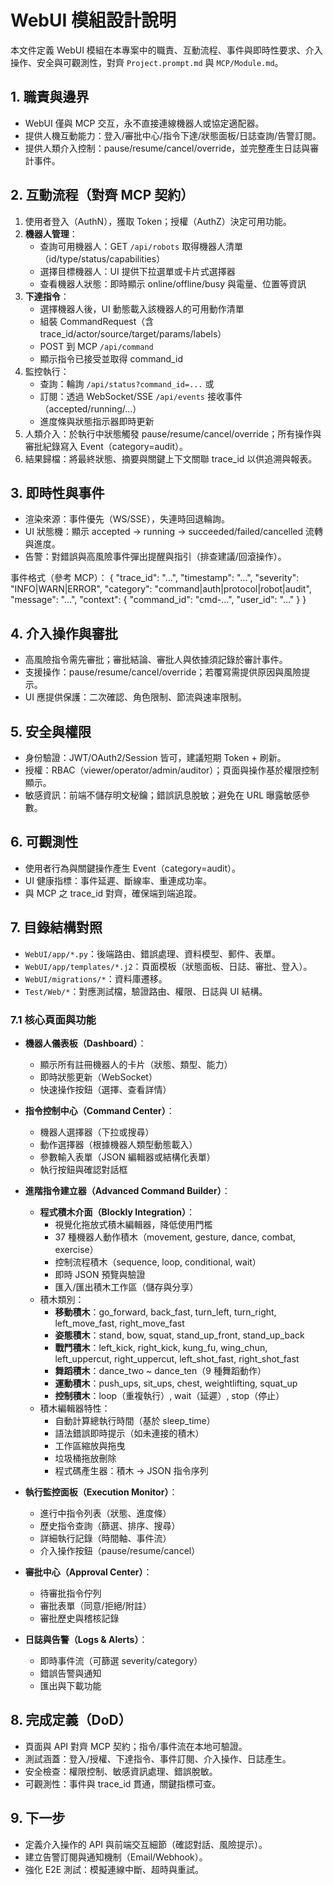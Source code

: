 # WebUI 模組設計說明

本文件定義 WebUI 模組在本專案中的職責、互動流程、事件與即時性要求、介入操作、安全與可觀測性，對齊 `Project.prompt.md` 與 `MCP/Module.md`。

## 1. 職責與邊界
- WebUI 僅與 MCP 交互，永不直接連線機器人或協定適配器。
- 提供人機互動能力：登入/審批中心/指令下達/狀態面板/日誌查詢/告警訂閱。
- 提供人類介入控制：pause/resume/cancel/override，並完整產生日誌與審計事件。

## 2. 互動流程（對齊 MCP 契約）
1) 使用者登入（AuthN），獲取 Token；授權（AuthZ）決定可用功能。
2) **機器人管理**：
   - 查詢可用機器人：GET `/api/robots` 取得機器人清單（id/type/status/capabilities）
   - 選擇目標機器人：UI 提供下拉選單或卡片式選擇器
   - 查看機器人狀態：即時顯示 online/offline/busy 與電量、位置等資訊
3) **下達指令**：
   - 選擇機器人後，UI 動態載入該機器人的可用動作清單
   - 組裝 CommandRequest（含 trace_id/actor/source/target/params/labels）
   - POST 到 MCP `/api/command`
   - 顯示指令已接受並取得 command_id
4) 監控執行：
   - 查詢：輪詢 `/api/status?command_id=...` 或
   - 訂閱：透過 WebSocket/SSE `/api/events` 接收事件（accepted/running/...）
   - 進度條與狀態指示器即時更新
5) 人類介入：於執行中狀態觸發 pause/resume/cancel/override；所有操作與審批紀錄寫入 Event（category=audit）。
6) 結果歸檔：將最終狀態、摘要與關鍵上下文關聯 trace_id 以供追溯與報表。

## 3. 即時性與事件
- 渲染來源：事件優先（WS/SSE），失連時回退輪詢。
- UI 狀態機：顯示 accepted → running → succeeded/failed/cancelled 流轉與進度。
- 告警：對錯誤與高風險事件彈出提醒與指引（排查建議/回滾操作）。

事件格式（參考 MCP）：
{
	"trace_id": "...",
	"timestamp": "...",
	"severity": "INFO|WARN|ERROR",
	"category": "command|auth|protocol|robot|audit",
	"message": "...",
	"context": { "command_id": "cmd-...", "user_id": "..." }
}

## 4. 介入操作與審批
- 高風險指令需先審批；審批結論、審批人與依據須記錄於審計事件。
- 支援操作：pause/resume/cancel/override；若覆寫需提供原因與風險提示。
- UI 應提供保護：二次確認、角色限制、節流與速率限制。

## 5. 安全與權限
- 身份驗證：JWT/OAuth2/Session 皆可，建議短期 Token + 刷新。
- 授權：RBAC（viewer/operator/admin/auditor）；頁面與操作基於權限控制顯示。
- 敏感資訊：前端不儲存明文秘鑰；錯誤訊息脫敏；避免在 URL 曝露敏感參數。

## 6. 可觀測性
- 使用者行為與關鍵操作產生 Event（category=audit）。
- UI 健康指標：事件延遲、斷線率、重連成功率。
- 與 MCP 之 trace_id 對齊，確保端到端追蹤。

## 7. 目錄結構對照
- `WebUI/app/*.py`：後端路由、錯誤處理、資料模型、郵件、表單。
- `WebUI/app/templates/*.j2`：頁面模板（狀態面板、日誌、審批、登入）。
- `WebUI/migrations/*`：資料庫遷移。
- `Test/Web/*`：對應測試檔，驗證路由、權限、日誌與 UI 結構。

### 7.1 核心頁面與功能
- **機器人儀表板（Dashboard）**：
  - 顯示所有註冊機器人的卡片（狀態、類型、能力）
  - 即時狀態更新（WebSocket）
  - 快速操作按鈕（選擇、查看詳情）
  
- **指令控制中心（Command Center）**：
  - 機器人選擇器（下拉或搜尋）
  - 動作選擇器（根據機器人類型動態載入）
  - 參數輸入表單（JSON 編輯器或結構化表單）
  - 執行按鈕與確認對話框
  
- **進階指令建立器（Advanced Command Builder）**：
  - **程式積木介面（Blockly Integration）**：
    - 視覺化拖放式積木編輯器，降低使用門檻
    - 37 種機器人動作積木（movement, gesture, dance, combat, exercise）
    - 控制流程積木（sequence, loop, conditional, wait）
    - 即時 JSON 預覽與驗證
    - 匯入/匯出積木工作區（儲存與分享）
  - 積木類別：
    - **移動積木**：go_forward, back_fast, turn_left, turn_right, left_move_fast, right_move_fast
    - **姿態積木**：stand, bow, squat, stand_up_front, stand_up_back
    - **戰鬥積木**：left_kick, right_kick, kung_fu, wing_chun, left_uppercut, right_uppercut, left_shot_fast, right_shot_fast
    - **舞蹈積木**：dance_two ~ dance_ten（9 種舞蹈動作）
    - **運動積木**：push_ups, sit_ups, chest, weightlifting, squat_up
    - **控制積木**：loop（重複執行）, wait（延遲）, stop（停止）
  - 積木編輯器特性：
    - 自動計算總執行時間（基於 sleep_time）
    - 語法錯誤即時提示（如未連接的積木）
    - 工作區縮放與拖曳
    - 垃圾桶拖放刪除
    - 程式碼產生器：積木 → JSON 指令序列
  
- **執行監控面板（Execution Monitor）**：
  - 進行中指令列表（狀態、進度條）
  - 歷史指令查詢（篩選、排序、搜尋）
  - 詳細執行記錄（時間軸、事件流）
  - 介入操作按鈕（pause/resume/cancel）
  
- **審批中心（Approval Center）**：
  - 待審批指令佇列
  - 審批表單（同意/拒絕/附註）
  - 審批歷史與稽核記錄
  
- **日誌與告警（Logs & Alerts）**：
  - 即時事件流（可篩選 severity/category）
  - 錯誤告警與通知
  - 匯出與下載功能

## 8. 完成定義（DoD）
- 頁面與 API 對齊 MCP 契約；指令/事件流在本地可驗證。
- 測試涵蓋：登入/授權、下達指令、事件訂閱、介入操作、日誌產生。
- 安全檢查：權限控制、敏感資訊處理、錯誤脫敏。
- 可觀測性：事件與 trace_id 貫通，關鍵指標可查。

## 9. 下一步
- 定義介入操作的 API 與前端交互細節（確認對話、風險提示）。
- 建立告警訂閱與通知機制（Email/Webhook）。
- 強化 E2E 測試：模擬連線中斷、超時與重試。
